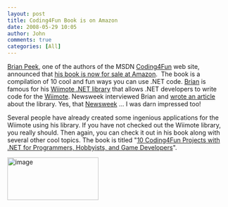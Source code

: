 ```yaml
---
layout: post
title: Coding4Fun Book is on Amazon
date: 2008-05-29 10:05
author: John
comments: true
categories: [All]
---
```

<p><a href="http://www.brianpeek.com/blog/">Brian Peek</a>, one of the authors of the MSDN <a href="http://blogs.msdn.com/coding4fun/">Coding4Fun</a> web site, announced that <a href="http://www.amazon.com/dp/0596520743?tag=brianpcom-20&amp;camp=14573&amp;creative=327641&amp;linkCode=as1&amp;creativeASIN=0596520743&amp;adid=1RB590WK49SV15FGBBM4&amp;">his book is now for sale at Amazon</a>.&nbsp; The book is a compilation of 10 cool and fun ways you can use .NET code. <a href="http://www.brianpeek.com/blog/">Brian</a> is famous for his <a href="http://www.brianpeek.com/blog/archive/tags/Wiimote/default.aspx">Wiimote .NET library</a> that allows .NET developers to write code for the <a href="http://www.brianpeek.com/blog/archive/tags/Wiimote/default.aspx">Wiimote</a>. Newsweek interviewed Brian and <a href="http://www.newsweek.com/id/136381">wrote an article</a> about the library. Yes, that <a href="http://www.newsweek.com/id/136381">Newsweek</a> ... I was darn impressed too! </p> <p>Several people have already created some ingenious applications for the Wiimote using his library. If you have not checked out the Wiimote library, you really should. Then again, you can check it out in his book along with several other cool topics. The book is titled "<a href="http://www.amazon.com/exec/obidos/ASIN/0596520743/brianpcom-20">10 Coding4Fun Projects with .NET for Programmers, Hobbyists, and Game Developers</a>".</p> <p><a href="/wp-content/uploads/files/media/image/WindowsLiveWriter/Coding4FunBookisonAmazon_8B85/image_2.png"><img style="border-top-width: 0px; border-left-width: 0px; border-bottom-width: 0px; border-right-width: 0px" height="97" alt="image" src="/wp-content/uploads/files/media/image/WindowsLiveWriter/Coding4FunBookisonAmazon_8B85/image_thumb.png" width="207" border="0"></a></p>

